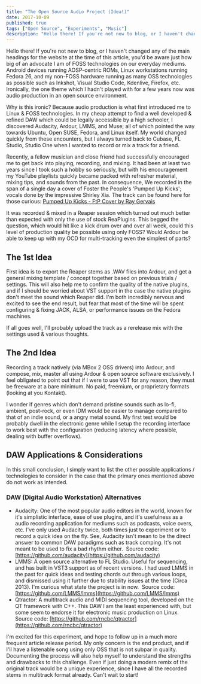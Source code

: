 ```yaml
---
title: "The Open Source Audio Project (Idea!)"
date: 2017-10-09
published: true
tags: ["Open Source", "Experiments", "Music"]
description: "Hello there! If you're not new to blog, or I haven't changed any of the main headings for the website at the time of this article, you'd be aware just how big of an advocate I am of FOSS technologies on our everyday mediums. Android devices running AOSP-centric ROMs, Linux workstations running Fedora 26, and my non-FOSS hardware running as many OSS technologies as possible such as Inkshot, Visual Studio Code, Kdenlive, Firefox, etc. Ironically, the one theme which I hadn't played with for a few years now was audio production in an open source environment."
---
```


Hello there! If you're not new to blog, or I haven't changed any of the main headings for the website at the time of this article, you'd be aware just how big of an advocate I am of FOSS technologies on our everyday mediums. Android devices running AOSP-centric ROMs, Linux workstations running Fedora 26, and my non-FOSS hardware running as many OSS technologies as possible such as Inkshot, Visual Studio Code, Kdenlive, Firefox, etc. Ironically, the one theme which I hadn't played with for a few years now was audio production in an open source environment.

Why is this ironic? Because audio production is what first introduced me to Linux & FOSS technologies. In my cheap attempt to find a well developed & refined DAW which could be legally accessible by a high schooler, I discovered Audacity, Ardour, LMMS, and Muse; all of which pointed the way towards Ubuntu, Open SUSE, Fedora, and Linux itself. My world changed quickly from these encounters, but I always turned back to Cubase, FL Studio, Studio One when I wanted to record or mix a track for a friend.

Recently, a fellow musician and close friend had successfully encouraged me to get back into playing, recording, and mixing. It had been at least two years since I took such a hobby so seriously, but with his encouragement my YouTube playlists quickly became packed with refresher material, mixing tips, and sounds from the past. In consequence, We recorded in the span of a single day a cover of Foster the People's 'Pumped Up Kicks'; vocals done by the impressive Shirley Xia. The track can be found here for those curious: [Pumped Up Kicks - FtP Cover by Ray Gervais](https://soundcloud.com/ray-gervais-711531601/pumped-up-kicks-ftp-cover)

It was recorded & mixed in a Reaper session which turned out much better than expected with only the use of stock ReaPlugins. This begged the question, which would hit like a kick drum over and over all week, could this level of production quality be possible using only FOSS? Would Ardour be able to keep up with my OCD for multi-tracking even the simplest of parts?

## The 1st Idea

First idea is to export the Reaper stems as .WAV files into Ardour, and get a general mixing template / concept together based on previous trials / settings. This will also help me to confirm the quality of the native plugins, and if I should be worried about VST support in the case the native plugins don't meet the sound which Reaper did. I'm both incredibly nervous and excited to see the end result, but fear that most of the time will be spent configuring & fixing JACK, ALSA, or performance issues on the Fedora machines.

If all goes well, I'll probably upload the track as a rerelease mix with the settings used & various thoughts.

## The 2nd Idea

Recording a track natively (via MBox 2 OSS drivers) into Ardour, and compose, mix, master all using Ardour & open source software exclusively. I feel obligated to point out that if I were to use VST for any reason, they must be freeware at a bare minimum. No paid, freemium, or proprietary formats (looking at you Kontakt).

I wonder if genres which don't demand pristine sounds such as lo-fi, ambient, post-rock, or even IDM would be easier to manage compared to that of an indie sound, or a angry metal sound. My first test would be probably dwell in the electronic genre while I setup the recording interface to work best with the configuration (reducing latency where possible, dealing with buffer overflows).

## DAW Applications & Considerations

In this small conclusion, I simply want to list the other possible applications / technologies to consider in the case that the primary ones mentioned above do not work as intended.

### DAW (Digital Audio Workstation) Alternatives

- Audacity: One of the most popular audio editors in the world, known for it's simplistic interface, ease of use plugins, and it's usefulness as a audio recording application for mediums such as podcasts, voice overs, etc. I've only used Audacity twice, both times just to experiment or to record a quick idea on the fly. See, Audacity isn't mean to be the direct answer to common DAW paradigms such as track comping. It's not meant to be used to fix a bad rhythm either.  Source code: [https://github.com/audacity](https://github.com/audacity)
- LMMS: A open source alternative to FL Studio. Useful for sequencing, and has built in VST3 support as of recent versions. I had used LMMS in the past for quick ideas and testing chords out through various loops, and dismissed using it further due to stability issues at the time (Circa 2013). I'm curious what state the project is in now.  Source code: [https://github.com/LMMS/lmms](https://github.com/LMMS/lmms)
- Qtractor: A multitrack audio and MIDI sequencing tool, developed on the QT framework with C++. This DAW I am the least experienced with, but some seem to endorse it for electronic music production on Linux.  Source code: [https://github.com/rncbc/qtractor](https://github.com/rncbc/qtractor)

I'm excited for this experiment, and hope to follow up in a much more frequent article release period. My only concern is the end product, and if I'll have a listenable song using only OSS that is not subpar in quality. Documenting the process will also help myself to understand the strengths and drawbacks to this challenge. Even if just doing a modern remix of the original track would be a unique experience, since I have all the recorded stems in multitrack format already. Can't wait to start!
